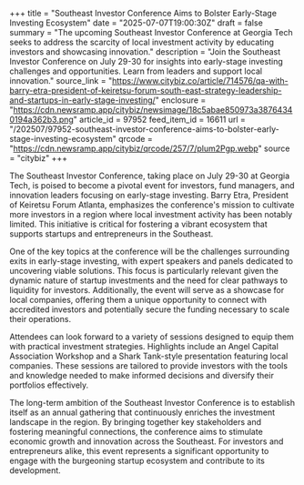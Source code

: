 +++
title = "Southeast Investor Conference Aims to Bolster Early-Stage Investing Ecosystem"
date = "2025-07-07T19:00:30Z"
draft = false
summary = "The upcoming Southeast Investor Conference at Georgia Tech seeks to address the scarcity of local investment activity by educating investors and showcasing innovation."
description = "Join the Southeast Investor Conference on July 29-30 for insights into early-stage investing challenges and opportunities. Learn from leaders and support local innovation."
source_link = "https://www.citybiz.co/article/714576/qa-with-barry-etra-president-of-keiretsu-forum-south-east-strategy-leadership-and-startups-in-early-stage-investing/"
enclosure = "https://cdn.newsramp.app/citybiz/newsimage/18c5abae850973a38764340194a362b3.png"
article_id = 97952
feed_item_id = 16611
url = "/202507/97952-southeast-investor-conference-aims-to-bolster-early-stage-investing-ecosystem"
qrcode = "https://cdn.newsramp.app/citybiz/qrcode/257/7/plum2Pgp.webp"
source = "citybiz"
+++

<p>The Southeast Investor Conference, taking place on July 29-30 at Georgia Tech, is poised to become a pivotal event for investors, fund managers, and innovation leaders focusing on early-stage investing. Barry Etra, President of Keiretsu Forum Atlanta, emphasizes the conference's mission to cultivate more investors in a region where local investment activity has been notably limited. This initiative is critical for fostering a vibrant ecosystem that supports startups and entrepreneurs in the Southeast.</p><p>One of the key topics at the conference will be the challenges surrounding exits in early-stage investing, with expert speakers and panels dedicated to uncovering viable solutions. This focus is particularly relevant given the dynamic nature of startup investments and the need for clear pathways to liquidity for investors. Additionally, the event will serve as a showcase for local companies, offering them a unique opportunity to connect with accredited investors and potentially secure the funding necessary to scale their operations.</p><p>Attendees can look forward to a variety of sessions designed to equip them with practical investment strategies. Highlights include an Angel Capital Association Workshop and a Shark Tank-style presentation featuring local companies. These sessions are tailored to provide investors with the tools and knowledge needed to make informed decisions and diversify their portfolios effectively.</p><p>The long-term ambition of the Southeast Investor Conference is to establish itself as an annual gathering that continuously enriches the investment landscape in the region. By bringing together key stakeholders and fostering meaningful connections, the conference aims to stimulate economic growth and innovation across the Southeast. For investors and entrepreneurs alike, this event represents a significant opportunity to engage with the burgeoning startup ecosystem and contribute to its development.</p>